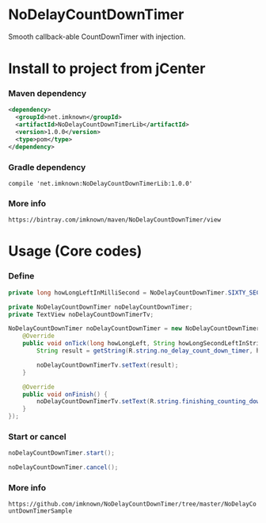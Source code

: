 # NoDelayCountDownTimer
Smooth callback-able CountDownTimer with injection.

# Install to project from jCenter
### Maven dependency
``` xml
<dependency>
  <groupId>net.imknown</groupId>
  <artifactId>NoDelayCountDownTimerLib</artifactId>
  <version>1.0.0</version>
  <type>pom</type>
</dependency>
```

### Gradle dependency
`compile 'net.imknown:NoDelayCountDownTimerLib:1.0.0'`

### More info
`https://bintray.com/imknown/maven/NoDelayCountDownTimer/view`



# Usage (Core codes)
### Define
``` java
private long howLongLeftInMilliSecond = NoDelayCountDownTimer.SIXTY_SECONDS;

private NoDelayCountDownTimer noDelayCountDownTimer;
private TextView noDelayCountDownTimerTv;

NoDelayCountDownTimer noDelayCountDownTimer = new NoDelayCountDownTimerInjector<TextView>(noDelayCountDownTimerTv, howLongLeftInMilliSecond).inject(new NoDelayCountDownTimerInjector.ICountDownTimerCallback() {
    @Override
    public void onTick(long howLongLeft, String howLongSecondLeftInStringFormat) {
        String result = getString(R.string.no_delay_count_down_timer, howLongSecondLeftInStringFormat);

        noDelayCountDownTimerTv.setText(result);
    }

    @Override
    public void onFinish() {
        noDelayCountDownTimerTv.setText(R.string.finishing_counting_down);
    }
});
```

### Start or cancel
``` java
noDelayCountDownTimer.start();
```
``` java
noDelayCountDownTimer.cancel();
```

### More info
`https://github.com/imknown/NoDelayCountDownTimer/tree/master/NoDelayCountDownTimerSample`
